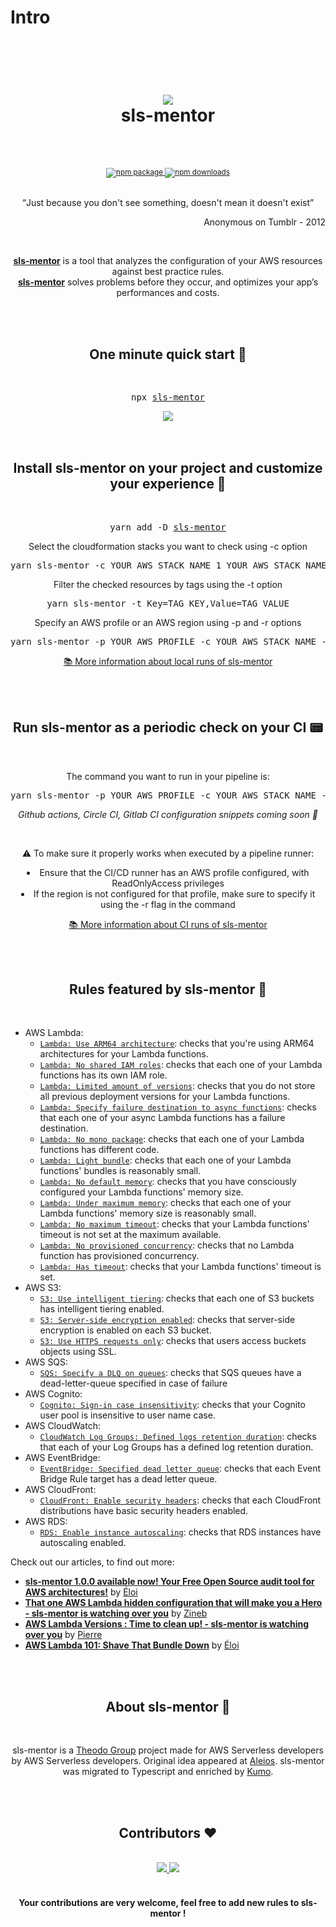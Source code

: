 # Intro

<div align="center">
  <h1>
    <br/>
    <br/>
    <img src="../../img/sls-mentor.svg" style={{height: '48px'}} />
    <br />
    sls-mentor
    <br />
    <br />
  </h1>
  <sup>
    <br />
    <a href="https://www.npmjs.com/package/sls-mentor">
       <img src="https://img.shields.io/npm/v/sls-mentor.svg" alt="npm package" />
    </a>
    <a href="https://www.npmjs.com/package/sls-mentor">
      <img src="https://img.shields.io/npm/dm/sls-mentor.svg" alt="npm downloads" />
    </a>
  </sup>
  <br />
  <br />
  <p>
    <q>Just because you don't see something, doesn't mean it doesn't exist</q>
  </p>
   <p align="right"> Anonymous on Tumblr - 2012 </p>
   <br/>
  <p>
    <a href="https://www.sls-mentor.dev"><b>sls-mentor</b></a> is a tool that analyzes the configuration of your AWS resources against best practice rules. <br /><a href="https://www.sls-mentor.dev"><b>sls-mentor</b></a> solves problems before they occur, and optimizes your app’s performances and costs.
  </p>
</div>
<br />
<br />
<div align="center">
  <h2>One minute quick start 🚀</h2>
  <br />
  <pre>npx <a href="https://www.npmjs.com/package/sls-mentor">sls-mentor</a></pre>
    <img src="../img/guardian-run.gif" style={{width: '60%'}} />
  <br />
  <br />
</div>
<br />
<div align="center">
  <h2>Install sls-mentor on your project and customize your experience 🔎</h2>
  <br />
  <pre>yarn add -D <a href="https://www.npmjs.com/package/sls-mentor">sls-mentor</a></pre>

  <p>Select the cloudformation stacks you want to check using -c option</p>
  <pre>yarn sls-mentor -c YOUR_AWS_STACK_NAME_1 YOUR_AWS_STACK_NAME_2</pre>

  <p>Filter the checked resources by tags using the -t option</p>
  <pre>yarn sls-mentor -t Key=TAG_KEY,Value=TAG_VALUE</pre>

  <p>Specify an AWS profile or an AWS region using -p and -r options</p>
  <pre>yarn sls-mentor -p YOUR_AWS_PROFILE -c YOUR_AWS_STACK_NAME -r YOUR_AWS_REGION</pre>

  <p><a href="./set-up-sls-mentor/run-locally">📚 More information about local runs of sls-mentor</a></p>
  <br />
</div>
<br />
<div align="center">
  <h2>Run sls-mentor as a periodic check on your CI 📟</h2>
  <br />
  <p>The command you want to run in your pipeline is:</p>
  <pre>yarn sls-mentor -p YOUR_AWS_PROFILE -c YOUR_AWS_STACK_NAME -r YOUR_AWS_REGION -l YOUR_DESIRED_LEVEL</pre>

  <p><i>Github actions, Circle CI, Gitlab CI configuration snippets coming soon 🚀</i></p>
  <br/>
  <p>⚠️ To make sure it properly works when executed by a pipeline runner:<br/>

<li>Ensure that the CI/CD runner has an AWS profile configured, with ReadOnlyAccess privileges</li>
<li>If the region is not configured for that profile, make sure to specify it using the -r flag in the command</li></p>
  <p><a href="./set-up-sls-mentor/run-in-ci">📚 More information about CI runs of sls-mentor</a></p>
</div>
<br />
<br />
<h2 align="center">Rules featured by sls-mentor 📏</h2>
<br />

- AWS Lambda:
  - [`Lambda: Use ARM64 architecture`](./rules/useArm): checks that you're using ARM64 architectures for your Lambda functions.
  - [`Lambda: No shared IAM roles`](./rules/noSharedIamRoles): checks that each one of your Lambda functions has its own IAM role.
  - [`Lambda: Limited amount of versions`](./rules/limitedAmountOfVersions): checks that you do not store all previous deployment versions for your Lambda functions.
  - [`Lambda: Specify failure destination to async functions`](./rules/asyncSpecifyFailureDestination): checks that each one of your async Lambda functions has a failure destination.
  - [`Lambda: No mono package`](./rules/noMonoPackage): checks that each one of your Lambda functions has different code.
  - [`Lambda: Light bundle`](./rules/lightBundle): checks that each one of your Lambda functions' bundles is reasonably small.
  - [`Lambda: No default memory`](./rules/noDefaultMemory): checks that you have consciously configured your Lambda functions' memory size.
  - [`Lambda: Under maximum memory`](./rules/underMaxMemory): checks that each one of your Lambda functions' memory size is reasonably small.
  - [`Lambda: No maximum timeout`](./rules/noMaxTimeout): checks that your Lambda functions' timeout is not set at the maximum available.
  - [`Lambda: No provisioned concurrency`](./rules/noProvisionedConcurrency): checks that no Lambda function has provisioned concurrency.
  - [`Lambda: Has timeout`](./rules/hasTimeout): checks that your Lambda functions' timeout is set.
- AWS S3:
  - [`S3: Use intelligent tiering`](./rules/useIntelligentTiering): checks that each one of S3 buckets has intelligent tiering enabled.
  - [`S3: Server-side encryption enabled`](./rules/serverSideEncryptionEnabled): checks that server-side encryption is enabled on each S3 bucket.
  - [`S3: Use HTTPS requests only`](./rules/s3OnlyAllowHTTPS): checks that users access buckets objects using SSL.
- AWS SQS:
  - [`SQS: Specify a DLQ on queues`](./rules/specifyDlqOnSqs): checks that SQS queues have a dead-letter-queue specified in case of failure
- AWS Cognito:
  - [`Cognito: Sign-in case insensitivity`](./rules/cognitoSignInCaseInsensitivity): checks that your Cognito user pool is insensitive to user name case.
- AWS CloudWatch:
  - [`CloudWatch Log Groups: Defined logs retention duration`](./rules/definedLogsRetentionDuration): checks that each of your Log Groups has a defined log retention duration.
- AWS EventBridge:
  - [`EventBridge: Specified dead letter queue`](./rules/specifyDlqOnEventBridgeRule): checks that each Event Bridge Rule target has a dead letter queue.
- AWS CloudFront:
  - [`CloudFront: Enable security headers`](./rules/cloudFrontSecurityHeaders): checks that each CloudFront distributions have basic security headers enabled.
- AWS RDS:
  - [`RDS: Enable instance autoscaling`](./rules/autoscaleRdsInstanceEnabled): checks that RDS instances have autoscaling enabled.

<p>Check out our articles, to find out more:</p>

- <a href='https://dev.to/kumo/guardian-100-available-now-your-free-open-source-audit-tool-for-aws-architectures-54cd'><b>sls-mentor 1.0.0 available now! Your Free Open Source audit tool for AWS architectures!</b></a> by <a href='https://twitter.com/eloiatheodo'>Éloi</a>
- <a href='https://dev.to/kumo/that-one-aws-lambda-hidden-configuration-that-will-make-you-a-hero-guardian-is-watching-over-you-5gi7'><b>That one AWS Lambda hidden configuration that will make you a Hero - sls-mentor is watching over you</b></a> by <a href='https://twitter.com/Gozinebgo'>Zineb</a>
- <a href='https://dev.to/kumo/aws-lambda-versions-time-to-clean-up-guardian-is-watching-over-you-jkd'><b>AWS Lambda Versions : Time to clean up! - sls-mentor is watching over you</b></a> by <a href='https://twitter.com/PierreChollet22'>Pierre</a>
- <a href='https://dev.to/kumo/aws-lambda-101-shave-that-bundle-down-48c7'><b>AWS Lambda 101: Shave That Bundle Down</b></a> by <a href='https://twitter.com/eloiatheodo'>Éloi</a>

<br />
<br />
<div align="center">
  <h2>About sls-mentor 📰</h2>
  <br />
  <p>
  sls-mentor is a <a href='https://www.theodo.fr/startup-studio-m33'>Theodo Group</a> project made for AWS Serverless developers by AWS Serverless developers. Original idea appeared at <a href='https://www.aleios.com/'>Aleios</a>. sls-mentor was migrated to Typescript and enriched by <a href='https://www.theodo.com/experts/serverless'>Kumo</a>.
  </p>
</div>
<br />
<br />
<div align="center">
  <h2>Contributors ❤️</h2>
  <br />
  <a href="https://github.com/sls-mentor/sls-mentor/graphs/contributors">
    <img src="https://contrib.rocks/image?repo=sls-mentor/sls-mentor" />
  </a>
  <a href="https://github.com/aleios-cloud/sls-dev-tools/graphs/contributors">
    <img src="https://contrib.rocks/image?repo=aleios-cloud/sls-dev-tools" />
  </a>
  <br/>
  <br/>
  <h4>Your contributions are very welcome, feel free to add new rules to sls-mentor !</h4>
  <br />
  <br />
</div>
